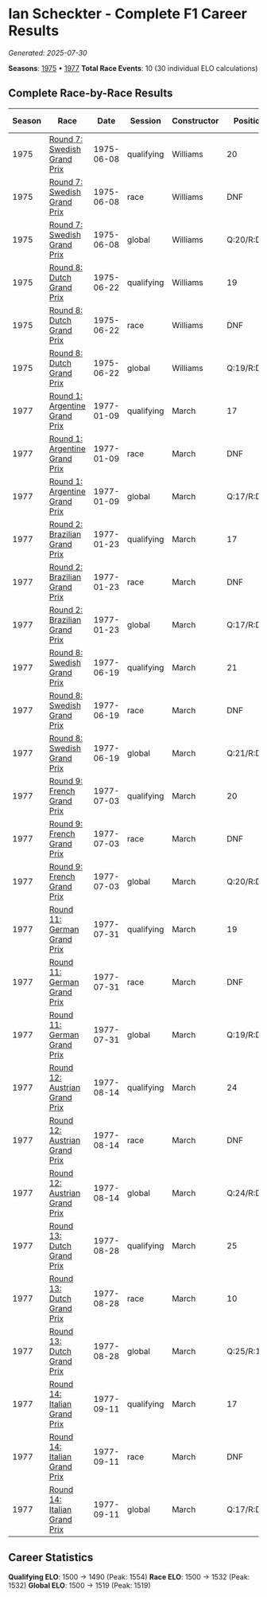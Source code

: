 # Ian Scheckter - Complete F1 Career Results

*Generated: 2025-07-30*

**Seasons**: [1975](../results/1975-season-report.md) • [1977](../results/1977-season-report.md)
**Total Race Events**: 10 (30 individual ELO calculations)

## Complete Race-by-Race Results

| Season | Race | Date | Session | Constructor | Position | Starting ELO | ELO Change | Final ELO | Teammate |
|--------|------|------|---------|-------------|----------|--------------|------------|-----------|----------|
| 1975 | [Round 7: Swedish Grand Prix](../results/1975-season-report.md#round-7-swedish-grand-prix) | 1975-06-08 | qualifying | Williams | 20 | 1500 | +32 | 1532 | <img src="https://upload.wikimedia.org/wikipedia/commons/thumb/8/83/Flag_of_the_United_Kingdom_%283-5%29.svg/512px-Flag_of_the_United_Kingdom_%283-5%29.svg.png?20250726143817" alt="United Kingdom" width="20" height="auto" style="vertical-align: middle; margin-right: 5px;" onerror="this.outerHTML='🇬🇧'; this.style.marginRight='5px';"/> Damien Magee |
| 1975 | [Round 7: Swedish Grand Prix](../results/1975-season-report.md#round-7-swedish-grand-prix) | 1975-06-08 | race | Williams | DNF | 1500 | N/A | 1500 | <img src="https://upload.wikimedia.org/wikipedia/commons/thumb/8/83/Flag_of_the_United_Kingdom_%283-5%29.svg/512px-Flag_of_the_United_Kingdom_%283-5%29.svg.png?20250726143817" alt="United Kingdom" width="20" height="auto" style="vertical-align: middle; margin-right: 5px;" onerror="this.outerHTML='🇬🇧'; this.style.marginRight='5px';"/> Damien Magee |
| 1975 | [Round 7: Swedish Grand Prix](../results/1975-season-report.md#round-7-swedish-grand-prix) | 1975-06-08 | global | Williams | Q:20/R:DNF | 1500 | +10 | 1510 | <img src="https://upload.wikimedia.org/wikipedia/commons/thumb/8/83/Flag_of_the_United_Kingdom_%283-5%29.svg/512px-Flag_of_the_United_Kingdom_%283-5%29.svg.png?20250726143817" alt="United Kingdom" width="20" height="auto" style="vertical-align: middle; margin-right: 5px;" onerror="this.outerHTML='🇬🇧'; this.style.marginRight='5px';"/> Damien Magee |
| 1975 | [Round 8: Dutch Grand Prix](../results/1975-season-report.md#round-8-dutch-grand-prix) | 1975-06-22 | qualifying | Williams | 19 | 1532 | -39 | 1493 | <img src="https://upload.wikimedia.org/wikipedia/commons/c/c3/Flag_of_France.svg" alt="France" width="20" height="auto" style="vertical-align: middle; margin-right: 5px;" onerror="this.outerHTML='🇫🇷'; this.style.marginRight='5px';"/> Jacques Laffite |
| 1975 | [Round 8: Dutch Grand Prix](../results/1975-season-report.md#round-8-dutch-grand-prix) | 1975-06-22 | race | Williams | DNF | 1500 | N/A | 1500 | <img src="https://upload.wikimedia.org/wikipedia/commons/c/c3/Flag_of_France.svg" alt="France" width="20" height="auto" style="vertical-align: middle; margin-right: 5px;" onerror="this.outerHTML='🇫🇷'; this.style.marginRight='5px';"/> Jacques Laffite |
| 1975 | [Round 8: Dutch Grand Prix](../results/1975-season-report.md#round-8-dutch-grand-prix) | 1975-06-22 | global | Williams | Q:19/R:DNF | 1510 | -12 | 1498 | <img src="https://upload.wikimedia.org/wikipedia/commons/c/c3/Flag_of_France.svg" alt="France" width="20" height="auto" style="vertical-align: middle; margin-right: 5px;" onerror="this.outerHTML='🇫🇷'; this.style.marginRight='5px';"/> Jacques Laffite |
| 1977 | [Round 1: Argentine Grand Prix](../results/1977-season-report.md#round-1-argentine-grand-prix) | 1977-01-09 | qualifying | March | 17 | 1500 | +29 | 1529 | <img src="https://upload.wikimedia.org/wikipedia/commons/0/05/Flag_of_Brazil.svg" alt="Brazil" width="20" height="auto" style="vertical-align: middle; margin-right: 5px;" onerror="this.outerHTML='🇧🇷'; this.style.marginRight='5px';"/> Alex Ribeiro |
| 1977 | [Round 1: Argentine Grand Prix](../results/1977-season-report.md#round-1-argentine-grand-prix) | 1977-01-09 | race | March | DNF | 1500 | N/A | 1500 | <img src="https://upload.wikimedia.org/wikipedia/commons/0/05/Flag_of_Brazil.svg" alt="Brazil" width="20" height="auto" style="vertical-align: middle; margin-right: 5px;" onerror="this.outerHTML='🇧🇷'; this.style.marginRight='5px';"/> Alex Ribeiro |
| 1977 | [Round 1: Argentine Grand Prix](../results/1977-season-report.md#round-1-argentine-grand-prix) | 1977-01-09 | global | March | Q:17/R:DNF | 1500 | +9 | 1509 | <img src="https://upload.wikimedia.org/wikipedia/commons/0/05/Flag_of_Brazil.svg" alt="Brazil" width="20" height="auto" style="vertical-align: middle; margin-right: 5px;" onerror="this.outerHTML='🇧🇷'; this.style.marginRight='5px';"/> Alex Ribeiro |
| 1977 | [Round 2: Brazilian Grand Prix](../results/1977-season-report.md#round-2-brazilian-grand-prix) | 1977-01-23 | qualifying | March | 17 | 1529 | +24 | 1554 | <img src="https://upload.wikimedia.org/wikipedia/commons/0/05/Flag_of_Brazil.svg" alt="Brazil" width="20" height="auto" style="vertical-align: middle; margin-right: 5px;" onerror="this.outerHTML='🇧🇷'; this.style.marginRight='5px';"/> Alex Ribeiro |
| 1977 | [Round 2: Brazilian Grand Prix](../results/1977-season-report.md#round-2-brazilian-grand-prix) | 1977-01-23 | race | March | DNF | 1500 | N/A | 1500 | <img src="https://upload.wikimedia.org/wikipedia/commons/0/05/Flag_of_Brazil.svg" alt="Brazil" width="20" height="auto" style="vertical-align: middle; margin-right: 5px;" onerror="this.outerHTML='🇧🇷'; this.style.marginRight='5px';"/> Alex Ribeiro |
| 1977 | [Round 2: Brazilian Grand Prix](../results/1977-season-report.md#round-2-brazilian-grand-prix) | 1977-01-23 | global | March | Q:17/R:DNF | 1509 | +7 | 1516 | <img src="https://upload.wikimedia.org/wikipedia/commons/0/05/Flag_of_Brazil.svg" alt="Brazil" width="20" height="auto" style="vertical-align: middle; margin-right: 5px;" onerror="this.outerHTML='🇧🇷'; this.style.marginRight='5px';"/> Alex Ribeiro |
| 1977 | [Round 8: Swedish Grand Prix](../results/1977-season-report.md#round-8-swedish-grand-prix) | 1977-06-19 | qualifying | March | 21 | 1554 | -34 | 1520 | Patrick Nève |
| 1977 | [Round 8: Swedish Grand Prix](../results/1977-season-report.md#round-8-swedish-grand-prix) | 1977-06-19 | race | March | DNF | 1500 | N/A | 1500 | Patrick Nève |
| 1977 | [Round 8: Swedish Grand Prix](../results/1977-season-report.md#round-8-swedish-grand-prix) | 1977-06-19 | global | March | Q:21/R:DNF | 1516 | -10 | 1506 | Patrick Nève |
| 1977 | [Round 9: French Grand Prix](../results/1977-season-report.md#round-9-french-grand-prix) | 1977-07-03 | qualifying | March | 20 | 1520 | -33 | 1487 | <img src="https://upload.wikimedia.org/wikipedia/commons/0/03/Flag_of_Italy.svg" alt="Italy" width="20" height="auto" style="vertical-align: middle; margin-right: 5px;" onerror="this.outerHTML='🇮🇹'; this.style.marginRight='5px';"/> Arturo Merzario |
| 1977 | [Round 9: French Grand Prix](../results/1977-season-report.md#round-9-french-grand-prix) | 1977-07-03 | race | March | DNF | 1500 | N/A | 1500 | <img src="https://upload.wikimedia.org/wikipedia/commons/0/03/Flag_of_Italy.svg" alt="Italy" width="20" height="auto" style="vertical-align: middle; margin-right: 5px;" onerror="this.outerHTML='🇮🇹'; this.style.marginRight='5px';"/> Arturo Merzario |
| 1977 | [Round 9: French Grand Prix](../results/1977-season-report.md#round-9-french-grand-prix) | 1977-07-03 | global | March | Q:20/R:DNF | 1506 | -10 | 1496 | <img src="https://upload.wikimedia.org/wikipedia/commons/0/03/Flag_of_Italy.svg" alt="Italy" width="20" height="auto" style="vertical-align: middle; margin-right: 5px;" onerror="this.outerHTML='🇮🇹'; this.style.marginRight='5px';"/> Arturo Merzario |
| 1977 | [Round 11: German Grand Prix](../results/1977-season-report.md#round-11-german-grand-prix) | 1977-07-31 | qualifying | March | 19 | 1487 | +26 | 1513 | <img src="https://upload.wikimedia.org/wikipedia/commons/0/05/Flag_of_Brazil.svg" alt="Brazil" width="20" height="auto" style="vertical-align: middle; margin-right: 5px;" onerror="this.outerHTML='🇧🇷'; this.style.marginRight='5px';"/> Alex Ribeiro |
| 1977 | [Round 11: German Grand Prix](../results/1977-season-report.md#round-11-german-grand-prix) | 1977-07-31 | race | March | DNF | 1500 | N/A | 1500 | <img src="https://upload.wikimedia.org/wikipedia/commons/0/05/Flag_of_Brazil.svg" alt="Brazil" width="20" height="auto" style="vertical-align: middle; margin-right: 5px;" onerror="this.outerHTML='🇧🇷'; this.style.marginRight='5px';"/> Alex Ribeiro |
| 1977 | [Round 11: German Grand Prix](../results/1977-season-report.md#round-11-german-grand-prix) | 1977-07-31 | global | March | Q:19/R:DNF | 1496 | +8 | 1504 | <img src="https://upload.wikimedia.org/wikipedia/commons/0/05/Flag_of_Brazil.svg" alt="Brazil" width="20" height="auto" style="vertical-align: middle; margin-right: 5px;" onerror="this.outerHTML='🇧🇷'; this.style.marginRight='5px';"/> Alex Ribeiro |
| 1977 | [Round 12: Austrian Grand Prix](../results/1977-season-report.md#round-12-austrian-grand-prix) | 1977-08-14 | qualifying | March | 24 | 1513 | -27 | 1486 | Patrick Nève |
| 1977 | [Round 12: Austrian Grand Prix](../results/1977-season-report.md#round-12-austrian-grand-prix) | 1977-08-14 | race | March | DNF | 1500 | N/A | 1500 | Patrick Nève |
| 1977 | [Round 12: Austrian Grand Prix](../results/1977-season-report.md#round-12-austrian-grand-prix) | 1977-08-14 | global | March | Q:24/R:DNF | 1504 | -8 | 1496 | Patrick Nève |
| 1977 | [Round 13: Dutch Grand Prix](../results/1977-season-report.md#round-13-dutch-grand-prix) | 1977-08-28 | qualifying | March | 25 | 1486 | -40 | 1445 | <img src="https://upload.wikimedia.org/wikipedia/commons/0/05/Flag_of_Brazil.svg" alt="Brazil" width="20" height="auto" style="vertical-align: middle; margin-right: 5px;" onerror="this.outerHTML='🇧🇷'; this.style.marginRight='5px';"/> Alex Ribeiro |
| 1977 | [Round 13: Dutch Grand Prix](../results/1977-season-report.md#round-13-dutch-grand-prix) | 1977-08-28 | race | March | 10 | 1500 | +32 | 1532 | <img src="https://upload.wikimedia.org/wikipedia/commons/0/05/Flag_of_Brazil.svg" alt="Brazil" width="20" height="auto" style="vertical-align: middle; margin-right: 5px;" onerror="this.outerHTML='🇧🇷'; this.style.marginRight='5px';"/> Alex Ribeiro |
| 1977 | [Round 13: Dutch Grand Prix](../results/1977-season-report.md#round-13-dutch-grand-prix) | 1977-08-28 | global | March | Q:25/R:10 | 1496 | +10 | 1506 | <img src="https://upload.wikimedia.org/wikipedia/commons/0/05/Flag_of_Brazil.svg" alt="Brazil" width="20" height="auto" style="vertical-align: middle; margin-right: 5px;" onerror="this.outerHTML='🇧🇷'; this.style.marginRight='5px';"/> Alex Ribeiro |
| 1977 | [Round 14: Italian Grand Prix](../results/1977-season-report.md#round-14-italian-grand-prix) | 1977-09-11 | qualifying | March | 17 | 1445 | +45 | 1490 | Patrick Nève |
| 1977 | [Round 14: Italian Grand Prix](../results/1977-season-report.md#round-14-italian-grand-prix) | 1977-09-11 | race | March | DNF | 1532 | N/A | 1532 | Patrick Nève |
| 1977 | [Round 14: Italian Grand Prix](../results/1977-season-report.md#round-14-italian-grand-prix) | 1977-09-11 | global | March | Q:17/R:DNF | 1506 | +14 | 1519 | Patrick Nève |

## Career Statistics

**Qualifying ELO**: 1500 → 1490 (Peak: 1554)
**Race ELO**: 1500 → 1532 (Peak: 1532)
**Global ELO**: 1500 → 1519 (Peak: 1519)

